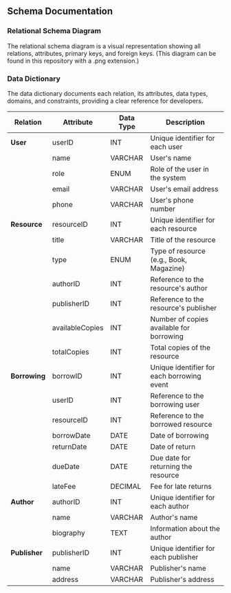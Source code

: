 ## Schema Documentation

### Relational Schema Diagram
The relational schema diagram is a visual representation showing all relations, attributes, primary keys, and foreign keys. (This diagram can be found in this repository with a .png extension.)

### Data Dictionary

The data dictionary documents each relation, its attributes, data types, domains, and constraints, providing a clear reference for developers.

| Relation   | Attribute       | Data Type   | Description                               |
|------------|-----------------|-------------|-------------------------------------------|
| **User**   | userID          | INT         | Unique identifier for each user           |
|            | name            | VARCHAR     | User's name                               |
|            | role            | ENUM        | Role of the user in the system            |
|            | email           | VARCHAR     | User's email address                      |
|            | phone           | VARCHAR     | User's phone number                       |
| **Resource** | resourceID    | INT         | Unique identifier for each resource       |
|            | title           | VARCHAR     | Title of the resource                     |
|            | type            | ENUM        | Type of resource (e.g., Book, Magazine)   |
|            | authorID        | INT         | Reference to the resource's author        |
|            | publisherID     | INT         | Reference to the resource's publisher     |
|            | availableCopies | INT         | Number of copies available for borrowing  |
|            | totalCopies     | INT         | Total copies of the resource              |
| **Borrowing** | borrowID     | INT         | Unique identifier for each borrowing event|
|            | userID          | INT         | Reference to the borrowing user           |
|            | resourceID      | INT         | Reference to the borrowed resource        |
|            | borrowDate      | DATE        | Date of borrowing                         |
|            | returnDate      | DATE        | Date of return                            |
|            | dueDate         | DATE        | Due date for returning the resource       |
|            | lateFee         | DECIMAL     | Fee for late returns                      |
| **Author** | authorID        | INT         | Unique identifier for each author         |
|            | name            | VARCHAR     | Author's name                             |
|            | biography       | TEXT        | Information about the author              |
| **Publisher** | publisherID  | INT         | Unique identifier for each publisher      |
|            | name            | VARCHAR     | Publisher's name                          |
|            | address         | VARCHAR     | Publisher's address                       |

